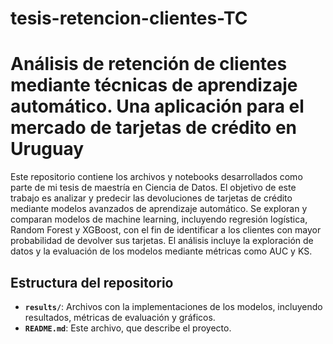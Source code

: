 # tesis-retencion-clientes-TC

# Análisis de retención de clientes mediante técnicas de aprendizaje automático. Una aplicación para el mercado de tarjetas de crédito en Uruguay

Este repositorio contiene los archivos y notebooks desarrollados como parte de mi tesis de maestría en Ciencia de Datos. El objetivo de este trabajo es analizar y predecir las devoluciones de tarjetas de crédito mediante modelos avanzados de aprendizaje automático. Se exploran y comparan modelos de machine learning, incluyendo regresión logística, Random Forest y XGBoost, con el fin de identificar a los clientes con mayor probabilidad de devolver sus tarjetas. El análisis incluye la exploración de datos y la evaluación de los modelos mediante métricas como AUC y KS.

## Estructura del repositorio
- **`results/`**: Archivos con la implementaciones de los modelos, incluyendo resultados, métricas de evaluación y gráficos.
- **`README.md`**: Este archivo, que describe el proyecto.



